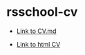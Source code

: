 # rsschool-cv

* [Link to CV.md](https://elen-oz.github.io/rsschool-cv/)


* [Link to html CV](https://elen-oz.github.io/rsschool-cv/cv "Link to html CV")
